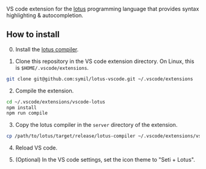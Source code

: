 VS code extension for the [lotus](https://github.com/symil/lotus) programming language that provides syntax highlighting & autocompletion.

## How to install

0. Install the [lotus compiler](https://github.com/symil/lotus).

1. Clone this repository in the VS code extension directory. On Linux, this is `$HOME/.vscode/extensions`.

```sh
git clone git@github.com:symil/lotus-vscode.git ~/.vscode/extensions
```

2. Compile the extension.

```sh
cd ~/.vscode/extensions/vscode-lotus
npm install
npm run compile
```

3. Copy the lotus compiler in the `server` directory of the extension.

```sh
cp /path/to/lotus/target/release/lotus-compiler ~/.vscode/extensions/vscode-lotus/server
```

4. Reload VS code.

5. (Optional) In the VS code settings, set the icon theme to "Seti + Lotus".